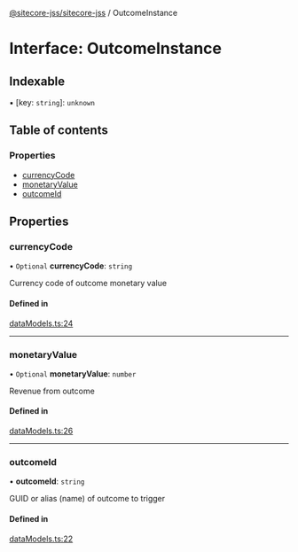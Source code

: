 [@sitecore-jss/sitecore-jss](../README.md) / OutcomeInstance

# Interface: OutcomeInstance

## Indexable

▪ [key: `string`]: `unknown`

## Table of contents

### Properties

- [currencyCode](OutcomeInstance.md#currencycode)
- [monetaryValue](OutcomeInstance.md#monetaryvalue)
- [outcomeId](OutcomeInstance.md#outcomeid)

## Properties

### currencyCode

• `Optional` **currencyCode**: `string`

Currency code of outcome monetary value

#### Defined in

[dataModels.ts:24](https://github.com/Sitecore/jss/blob/f5c66a8c/packages/sitecore-jss/src/tracking/dataModels.ts#L24)

___

### monetaryValue

• `Optional` **monetaryValue**: `number`

Revenue from outcome

#### Defined in

[dataModels.ts:26](https://github.com/Sitecore/jss/blob/f5c66a8c/packages/sitecore-jss/src/tracking/dataModels.ts#L26)

___

### outcomeId

• **outcomeId**: `string`

GUID or alias (name) of outcome to trigger

#### Defined in

[dataModels.ts:22](https://github.com/Sitecore/jss/blob/f5c66a8c/packages/sitecore-jss/src/tracking/dataModels.ts#L22)
